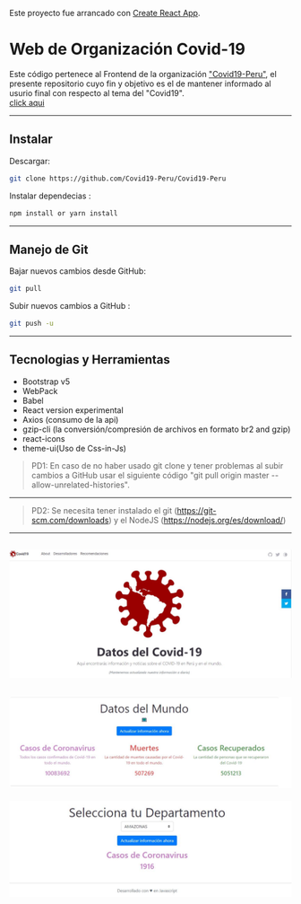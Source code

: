 Este proyecto fue arrancado con [Create React App](https://github.com/facebook/create-react-app).

# Web de Organización Covid-19

Este código pertenece al Frontend de la organización ["Covid19-Peru"](https://github.com/Covid19-Peru), el presente repositorio cuyo fin y objetivo es el de mantener informado al usurio final con respecto al tema del "Covid19".<br />
[click aqui](https://covid19-peru.github.io/Covid19-Peru/)

---

## Instalar

Descargar:
```bash
git clone https://github.com/Covid19-Peru/Covid19-Peru
```
Instalar dependecias :
```bash
npm install or yarn install
```

---

## Manejo de Git

Bajar nuevos cambios desde GitHub:
```bash
git pull
```
Subir nuevos cambios a GitHub :
```bash
git push -u
```
---
## Tecnologias y Herramientas
- Bootstrap v5
- WebPack
- Babel
- React version experimental
- Axios (consumo de la api)
- gzip-cli (la conversión/compresión de archivos en formato br2 and gzip)
- react-icons
- theme-ui(Uso de Css-in-Js)

> PD1: En caso de no haber usado git clone y tener problemas al subir cambios a GitHub usar el siguiente código "git pull origin master --allow-unrelated-histories".
---
> PD2: Se necesita tener instalado el git (https://git-scm.com/downloads) y el NodeJS (https://nodejs.org/es/download/)
---


![Captura1](https://raw.githubusercontent.com/Covid19-Peru/Covid19-Peru/master/github/Captura1.JPG)
---
![Captura2](https://raw.githubusercontent.com/Covid19-Peru/Covid19-Peru/master/github/Captura2.JPG)
---
![Captura3](https://raw.githubusercontent.com/Covid19-Peru/Covid19-Peru/master/github/Captura3.JPG)